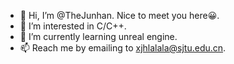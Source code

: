 - 👋 Hi, I’m @TheJunhan. Nice to meet you here😀.
- 👀 I’m interested in C/C++.
- 🌱 I’m currently learning unreal engine.
- 📫 Reach me by emailing to xjhlalala@sjtu.edu.cn.
<!---
TheJunhan/TheJunhan is a ✨ special ✨ repository because its `README.md` (this file) appears on your GitHub profile.
You can click the Preview link to take a look at your changes.
--->
